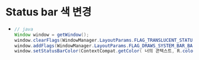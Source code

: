 # Status bar 색 변경
* ```java
  // java
  Window window = getWindow();
  window.clearFlags(WindowManager.LayoutParams.FLAG_TRANSLUCENT_STATUS);
  window.addFlags(WindowManager.LayoutParams.FLAG_DRAWS_SYSTEM_BAR_BACKGROUNDS);
  window.setStatusBarColor(ContextCompat.getColor( 너의 콘텍스트, R.color.지정할색깔));
  
  
